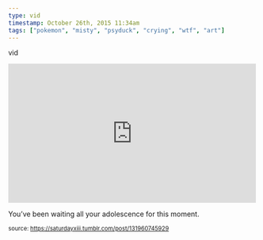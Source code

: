 ```yaml
---
type: vid
timestamp: October 26th, 2015 11:34am
tags: ["pokemon", "misty", "psyduck", "crying", "wtf", "art"]
---
```

vid
<iframe width="500" height="281"  id="youtube_iframe" src="https://www.youtube.com/embed/__2Fe9XpGug?feature=oembed&amp;enablejsapi=1&amp;origin=http://safe.txmblr.com&amp;wmode=opaque" frameborder="0" allow="accelerometer; autoplay; clipboard-write; encrypted-media; gyroscope; picture-in-picture" allowfullscreen></iframe>                    
                                            
You’ve been waiting all your adolescence for this moment.
 
                                                    
<small>source: https://saturdayxiii.tumblr.com/post/131960745929</small>